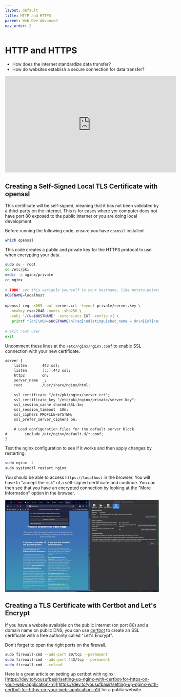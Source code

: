 ```yaml
---
layout: default
title: HTTP and HTTPS
parent: Web Dev Advanced
nav_order: 2
---
```


# HTTP and HTTPS

- How does the internet standardize data transfer?
- How do websites establish a secure connection for data transfer?

<iframe width="560" height="315" src="https://www.youtube-nocookie.com/embed/AB0VMbvEz7g?si=5588P3d17-80HoVR" title="YouTube video player" frameborder="0" allow="accelerometer; autoplay; clipboard-write; encrypted-media; gyroscope; picture-in-picture; web-share" referrerpolicy="strict-origin-when-cross-origin" allowfullscreen></iframe>

## Creating a Self-Signed Local TLS Certificate with openssl

This certificate will be self-signed, meaning that it has not been validated by a third-party on the internet. This is for cases where yor computer does not have port 80 exposed to the public internet or you are doing local development.

Before running the following code, ensure you have `openssl` installed.

```bash
which openssl
```

This code creates a public and private key for the HTTPS protocol to use when encrypting your data.

```bash
sudo su - root
cd /etc/pki
mkdir -p nginx/private
cd nginx

# TODO: set this variable yourself to your hostname, like potato.potato
HOSTNAME=localhost

openssl req -x509 -out server.crt -keyout private/server.key \
  -newkey rsa:2048 -nodes -sha256 \
  -subj "/CN=$HOSTNAME" -extensions EXT -config <( \
   printf "[dn]\nCN=$HOSTNAME\n[req]\ndistinguished_name = dn\n[EXT]\nsubjectAltName=DNS:$HOSTNAME\nkeyUsage=digitalSignature\nextendedKeyUsage=serverAuth")

# exit root user
exit
```

Uncomment these lines at the `/etc/nginx/nginx.conf` to enable SSL connection with your new certificate.

```nginx
server {
    listen       443 ssl;
    listen       [::]:443 ssl;
    http2        on;
    server_name  _;
    root         /usr/share/nginx/html;

    ssl_certificate "/etc/pki/nginx/server.crt";
    ssl_certificate_key "/etc/pki/nginx/private/server.key";
    ssl_session_cache shared:SSL:1m;
    ssl_session_timeout  10m;
    ssl_ciphers PROFILE=SYSTEM;
    ssl_prefer_server_ciphers on;

    # Load configuration files for the default server block.
#        include /etc/nginx/default.d/*.conf;
}
```

Test the nginx configuration to see if it works and then apply changes by restarting.

```bash
sudo nginx -t
sudo systemctl restart nginx
```

You should be able to access `https://localhost` in the browser. You will have to "accept the risk" of a self-signed certificate and continue. You can then see that you have an encrypted connection by looking at the "More Information" option in the browser.

![self signed tls connection details](/assets/images/linux/selfsigned.png)

## Creating a TLS Certificate with Certbot and Let's Encrypt

If you have a website available on the public internet (on port 80) and a domain name on public DNS, you can use [certbot](https://certbot.eff.org/) to create an SSL certificate with a free authority called "Let's Encrypt".

Don't forget to open the right ports on the firewall.

```bash
sudo firewall-cmd --add-port 80/tcp --permanent
sudo firewall-cmd --add-port 443/tcp --permanent
sudo firewall-cmd --reload
```

Here is a great article on setting up certbot with nginx: [https://dev.to/yousufbasir/setting-up-nginx-with-certbot-for-https-on-your-web-application-n1i](https://dev.to/yousufbasir/setting-up-nginx-with-certbot-for-https-on-your-web-application-n1i) for a public website.

